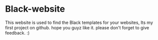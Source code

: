 # Black-website
This website is used to find the Black templates for your websites,
Its my first project on github.
hope you guyz like it.
please don't forget to give feedback.
:)
